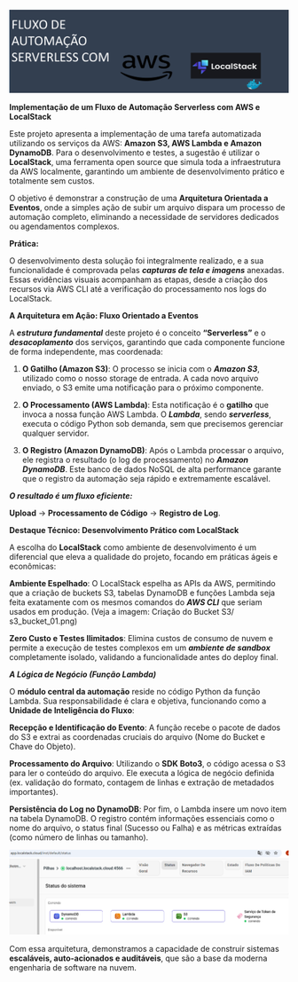 ![Apresentacao](principal.png)

**Implementação de um Fluxo de Automação Serverless com AWS e LocalStack**

Este projeto apresenta a implementação de uma tarefa automatizada utilizando os serviços da AWS: **Amazon S3, AWS Lambda e Amazon DynamoDB**. Para o desenvolvimento e testes, a sugestão é utilizar o **LocalStack**, uma ferramenta open source que simula toda a infraestrutura da AWS localmente, garantindo um ambiente de desenvolvimento prático e totalmente sem custos.

O objetivo é demonstrar a construção de uma **Arquitetura Orientada a Eventos**, onde a simples ação de subir um arquivo dispara um processo de automação completo, eliminando a necessidade de servidores dedicados ou agendamentos complexos.

**Prática:** 

O desenvolvimento desta solução foi integralmente realizado, e a sua funcionalidade é comprovada pelas ***capturas de tela e imagens*** anexadas. Essas evidências visuais acompanham as etapas, desde a criação dos recursos via AWS CLI até a verificação do processamento nos logs do LocalStack.

**A Arquitetura em Ação: Fluxo Orientado a Eventos** 

A ***estrutura fundamental*** deste projeto é o conceito **“Serverless”** e o ***desacoplamento*** dos serviços, garantindo que cada componente funcione de forma independente, mas coordenada:

1. **O Gatilho (Amazon S3)**:
 O processo se inicia com o ***Amazon S3***, utilizado como o nosso storage de entrada. A cada novo arquivo enviado, o S3 emite uma notificação para o próximo componente.

2. **O Processamento (AWS Lambda)**: 
Esta notificação é o **gatilho** que invoca a nossa função AWS Lambda. O ***Lambda***, sendo ***serverless***, executa o código Python sob demanda, sem que precisemos gerenciar qualquer servidor.

3. **O Registro (Amazon DynamoDB)**: 
Após o Lambda processar o arquivo, ele registra o resultado (o log de processamento) no ***Amazon DynamoDB***. Este banco de dados NoSQL de alta performance garante que o registro da automação seja rápido e extremamente escalável.

***O resultado é um fluxo eficiente:***

**Upload** →  **Processamento de Código** →  **Registro de Log**.



**Destaque Técnico: Desenvolvimento Prático com LocalStack** 

A escolha do **LocalStack** como ambiente de desenvolvimento é um diferencial que eleva a qualidade do projeto, focando em práticas ágeis e econômicas:

**Ambiente Espelhado**: O LocalStack espelha as APIs da AWS, permitindo que a criação de buckets S3, tabelas DynamoDB e funções Lambda seja feita exatamente com os mesmos comandos do ***AWS CLI*** que seriam usados em produção. (Veja a imagem: Criação do Bucket S3/ s3_bucket_01.png)

**Zero Custo e Testes Ilimitados**: Elimina custos de consumo de nuvem e permite a execução de testes complexos em um ***ambiente de sandbox*** completamente isolado, validando a funcionalidade antes do deploy final.

***A Lógica de Negócio (Função Lambda)***

O **módulo central da automação** reside no código Python da função Lambda. Sua responsabilidade é clara e objetiva, funcionando como a **Unidade de Inteligência do Fluxo**:

**Recepção e Identificação do Evento**: A função recebe o pacote de dados do S3 e extrai as coordenadas cruciais do arquivo (Nome do Bucket e Chave do Objeto).

**Processamento do Arquivo**: Utilizando o **SDK Boto3**, o código acessa o S3 para ler o conteúdo do arquivo. Ele executa a lógica de negócio definida (ex. validação do formato, contagem de linhas e extração de metadados importantes).

**Persistência do Log no DynamoDB**: Por fim, o Lambda insere um novo item na tabela DynamoDB. O registro contém informações essenciais como o nome do arquivo, o status final (Sucesso ou Falha) e as métricas extraídas (como número de linhas ou tamanho). 

![Imagem_bucket](s3_bucket_05.png)

Com essa arquitetura, demonstramos a capacidade de construir sistemas **escaláveis, auto-acionados e auditáveis**, que são a base da moderna engenharia de software na nuvem.
